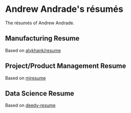 # Andrew Andrade's résumés

The résumés of Andrew Andrade.

## Manufacturing Resume
Based on [alykhank/resume](https://github.com/alykhank/resume)

## Project/Product Management Resume
Based on [mjresume](https://github.com/MinghaoJ/mjresume) 

## Data Science Resume
Based on [deedy-resume](https://github.com/deedydas/Deedy-Resume)


